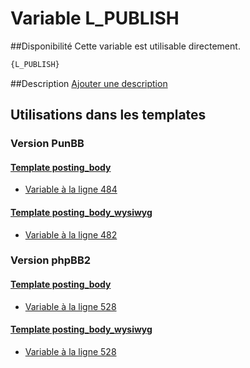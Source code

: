# Variable L_PUBLISH

##Disponibilité
Cette variable est utilisable directement.

```html
{L_PUBLISH}
```

##Description
[Ajouter une description](https://fa-tvars.appspot.com/var/L_PUBLISH)

## Utilisations dans les templates

### Version PunBB

#### [Template posting_body](punbb/posting_body.md#readme)
* [Variable &agrave; la ligne 484](../punbb/posting_body.tpl#L484)

#### [Template posting_body_wysiwyg](punbb/posting_body_wysiwyg.md#readme)
* [Variable &agrave; la ligne 482](../punbb/posting_body_wysiwyg.tpl#L482)

### Version phpBB2

#### [Template posting_body](subsilver/posting_body.md#readme)
* [Variable &agrave; la ligne 528](../subsilver/posting_body.tpl#L528)

#### [Template posting_body_wysiwyg](subsilver/posting_body_wysiwyg.md#readme)
* [Variable &agrave; la ligne 528](../subsilver/posting_body_wysiwyg.tpl#L528)